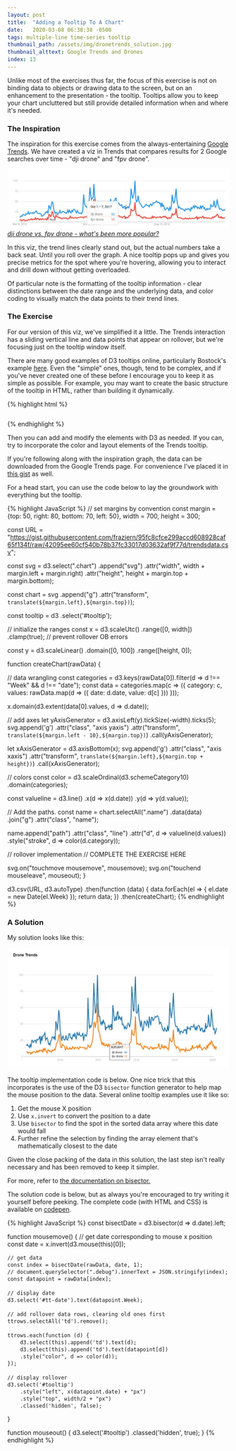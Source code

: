 ```yaml
---
layout: post
title:  "Adding a Tooltip To A Chart"
date:   2020-03-08 06:38:38 -0500
tags: multiple-line time-series tooltip
thumbnail_path: /assets/img/dronetrends_solution.jpg
thumbnail_alttext: Google Trends and Drones
index: 13
---
```

Unlike most of the exercises thus far, the focus of this exercise is not on binding data to objects or drawing data to the screen, but on an enhancement to the presentation - the tooltip. Tooltips allow you to keep your chart uncluttered but still provide detailed information when and where it's needed.

### The Inspiration
The inspiration for this exercise comes from the always-entertaining [Google Trends](https://trends.google.com/trends/explore?date=today%205-y&geo=US&q=dji%20drone,fpv%20drone). We have created a viz in Trends that compares results for 2 Google searches over time - "dji drone" and "fpv drone".

![Tooltip Inspiration](/assets/img/dronetrends_inspiration.jpg)
[*dji drone vs. fpv drone - what's been more popular?*](https://trends.google.com/trends/explore?date=today%205-y&geo=US&q=dji%20drone,fpv%20drone)

In this viz, the trend lines clearly stand out, but the actual numbers take a back seat. Until you roll over the graph. A nice tooltip pops up and gives you precise metrics for the spot where you're hovering, allowing you to interact and drill down without getting overloaded.

Of particular note is the formatting of the tooltip information - clear distinctions between the date range and the underlying data, and color coding to visually match the data points to their trend lines.

### The Exercise
For our version of this viz, we've simplified it a little. The Trends interaction has a sliding vertical line and data points that appear on rollover, but we're focusing just on the tooltip window itself.

There are many good examples of D3 tooltips online, particularly Bostock's example [here](https://observablehq.com/@d3/line-chart-with-tooltip). Even the "simple" ones, though, tend to be complex, and if you've never created one of these before I encourage you to keep it as simple as possible. For example, you may want to create the basic structure of the tooltip in HTML, rather than building it dynamically. 

{% highlight html %}
<div id="tooltip" class="hidden">
    <div id="tt-date"></div>
    <div id="tt-data">
        <table>
        </table>
    </div>
</div>  
{% endhighlight %}

Then you can add and modify the elements with D3 as needed. If you can, try to incorporate the color and layout elements of the Trends tooltip.

If you're following along with the inspiration graph, the data can be downloaded from the Google Trends page. For convenience I've placed it in [this gist](https://gist.githubusercontent.com/fraziern/95fc8cfce299accd608928caf65f134f/raw/42095ee60cf540b78b37fc33017d03632af9f77d/trendsdata.csv) as well.

For a head start, you can use the code below to lay the groundwork with everything but the tooltip. 

{% highlight JavaScript %}
// set margins by convention
const margin = {top: 50, right: 80, bottom: 70, left: 50},
      width = 700,
      height = 300;

const URL = "https://gist.githubusercontent.com/fraziern/95fc8cfce299accd608928caf65f134f/raw/42095ee60cf540b78b37fc33017d03632af9f77d/trendsdata.csv";

const svg = d3.select(".chart")
  .append("svg")
  .attr("width", width + margin.left + margin.right)
  .attr("height", height + margin.top + margin.bottom);

const chart = svg
  .append("g")
  .attr("transform", `translate(${margin.left},${margin.top})`);

const tooltip = d3
  .select('#tooltip');

// initialize the ranges
const x = d3.scaleUtc()
  .range([0, width])
  .clamp(true);  // prevent rollover OB errors

const y = d3.scaleLinear()
  .domain([0, 100])
  .range([height, 0]);

function createChart(rawData) {

  // data wrangling
  const categories = d3.keys(rawData[0]).filter(d => d !== "Week" && d !== "date");
  const data = categories.map(c => ({
    category: c,
    values: rawData.map(d => ({
      date: d.date,
      value: d[c]
    }))
  }));
  
  x.domain(d3.extent(data[0].values, d => d.date));
  
  // add axes
  let yAxisGenerator = d3.axisLeft(y).tickSize(-width).ticks(5);
  svg.append('g')
    .attr("class", "axis yaxis")
    .attr("transform", `translate(${margin.left - 10},${margin.top})`)
    .call(yAxisGenerator);
  
  let xAxisGenerator = d3.axisBottom(x);
  svg.append('g')
    .attr("class", "axis xaxis")
    .attr("transform", `translate(${margin.left},${margin.top + height})`)
    .call(xAxisGenerator);
  
  // colors
  const color = d3.scaleOrdinal(d3.schemeCategory10)
    .domain(categories);
  
  const valueline = d3.line()
    .x(d => x(d.date))
    .y(d => y(d.value));
  
  // Add the paths.
  const name = chart.selectAll(".name")
      .data(data)
    .join("g")
      .attr("class", "name");
  
  name.append("path")
      .attr("class", "line")
      .attr("d", d => valueline(d.values))
      .style("stroke", d => color(d.category));
 
  // rollover implementation
  // COMPLETE THE EXERCISE HERE

  svg.on("touchmove mousemove", mousemove);
  svg.on("touchend mouseleave", mouseout);
}

d3.csv(URL, d3.autoType)
  .then(function (data) {
    data.forEach(el => {
      el.date = new Date(el.Week)
    });
    return data;
})
  .then(createChart);
{% endhighlight %}

### A Solution

My solution looks like this:

![Tooltip Solution](/assets/img/dronetrends_solution.jpg)

The tooltip implementation code is below. One nice trick that this incorporates is the use of the D3 `bisector` function generator to help map the mouse position to the data. Several online tooltip examples use it like so:

1. Get the mouse X position
1. Use `x.invert` to convert the position to a date
1. Use `bisector` to find the spot in the sorted data array where this date would fall
1. Further refine the selection by finding the array element that's mathematically closest to the date

Given the close packing of the data in this solution, the last step isn't really necessary and has been removed to keep it simpler.

For more, refer to [the documentation on bisector.](https://github.com/d3/d3-array#bisector)

The solution code is below, but as always you're encouraged to try writing it yourself before peeking. The complete code (with HTML and CSS) is available on [codepen](https://codepen.io/fraziern/pen/jOPqWEq?editors=1000).

{% highlight JavaScript %}
const bisectDate = d3.bisector(d => d.date).left;
  
function mousemove() {
    // get date corresponding to mouse x position
    const date = x.invert(d3.mouse(this)[0]);

    // get data
    const index = bisectDate(rawData, date, 1);
    // document.querySelector(".debug").innerText = JSON.stringify(index);
    const datapoint = rawData[index];

    // display date
    d3.select('#tt-date').text(datapoint.Week);

    // add rollover data rows, clearing old ones first
    ttrows.selectAll('td').remove();

    ttrows.each(function (d) {
        d3.select(this).append('td').text(d);
        d3.select(this).append('td').text(datapoint[d])
        .style("color", d => color(d));
    });

    // display rollover
    d3.select('#tooltip')
        .style("left", x(datapoint.date) + "px")
        .style("top", width/2 + "px")
        .classed('hidden', false);
}

function mouseout() {
    d3.select('#tooltip')
        .classed('hidden', true);
}
{% endhighlight %}
